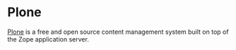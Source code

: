 # Plone
[Plone](https://plone.org/) is a free and open source content management system built on top of the Zope application server.
